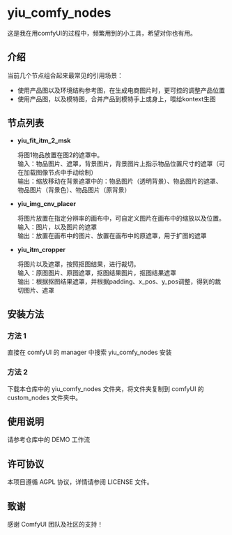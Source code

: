 # yiu_comfy_nodes

这是我在用comfyUI的过程中，频繁用到的小工具，希望对你也有用。

## 介绍

当前几个节点组合起来最常见的引用场景：
- 使用产品图以及环境结构参考图，在生成电商图片时，更可控的调整产品位置
- 使用产品图，以及模特图，合并产品到模特手上或身上，喂给kontext生图

## 节点列表

- **yiu_fit_itm_2_msk**

    将图1物品放置在图2的遮罩中。<BR>
    输入：物品图片、遮罩，背景图片，背景图片上指示物品位置尺寸的遮罩（可在加载图像节点中手动绘制）<BR>
    输出：缩放移动在背景遮罩中的：物品图片（透明背景）、物品图片的遮罩、物品图片（背景色）、物品图片（原背景）


- **yiu_img_cnv_placer**

    将图片放置在指定分辨率的画布中，可自定义图片在画布中的缩放以及位置。<BR>
    输入：图片，以及图片的遮罩<BR>
    输出：放置在画布中的图片、放置在画布中的原遮罩，用于扩图的遮罩

- **yiu_itm_cropper**

    将图片以及遮罩，按照抠图结果，进行裁切。<BR>
    输入：原图图片、原图遮罩，抠图结果图片，抠图结果遮罩<BR>
    输出：根据抠图结果遮罩，并根据padding、x_pos、y_pos调整，得到的裁切图片、遮罩

## 安装方法

### 方法 1 

直接在 comfyUI 的 manager 中搜索 yiu_comfy_nodes 安装

### 方法 2

下载本仓库中的 yiu_comfy_nodes 文件夹，将文件夹复制到 comfyUI 的 custom_nodes 文件夹中。

## 使用说明

请参考仓库中的 DEMO 工作流

## 许可协议

本项目遵循 AGPL 协议，详情请参阅 LICENSE 文件。

## 致谢

感谢 ComfyUI 团队及社区的支持！